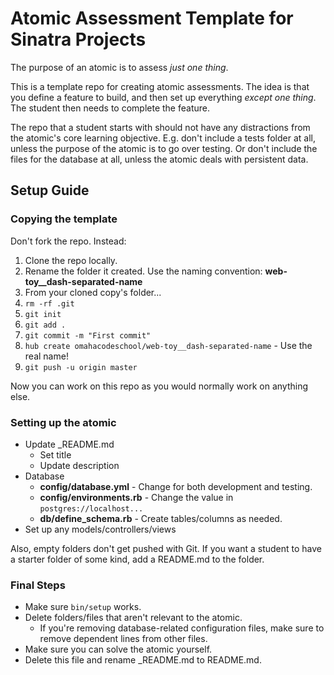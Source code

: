 # Atomic Assessment Template for Sinatra Projects

The purpose of an atomic is to assess _just one thing_.

This is a template repo for creating atomic assessments. The idea is that you define a feature to build, and then set up everything _except one thing_. The student then needs to complete the feature.

The repo that a student starts with should not have any distractions from the atomic's core learning objective. E.g. don't include a tests folder at all, unless the purpose of the atomic is to go over testing. Or don't include the files for the database at all, unless the atomic deals with persistent data.

## Setup Guide

### Copying the template

Don't fork the repo. Instead:

1. Clone the repo locally.
2. Rename the folder it created. Use the naming convention: **web-toy__dash-separated-name**
3. From your cloned copy's folder...
  1. `rm -rf .git`
  2. `git init`
  3. `git add .`
  4. `git commit -m "First commit"`
  5. `hub create omahacodeschool/web-toy__dash-separated-name`
    - Use the real name!
  6. `git push -u origin master`

Now you can work on this repo as you would normally work on anything else.

### Setting up the atomic

- Update _README.md
   - Set title
   - Update description
- Database
  - **config/database.yml** - Change for both development and testing.
  - **config/environments.rb** - Change the value in `postgres://localhost...`
  - **db/define_schema.rb** - Create tables/columns as needed.
- Set up any models/controllers/views

Also, empty folders don't get pushed with Git. If you want a student to have a starter folder of some kind, add a README.md to the folder.

### Final Steps

- Make sure `bin/setup` works.
- Delete folders/files that aren't relevant to the atomic.
  - If you're removing database-related configuration files, make sure to remove dependent lines from other files.
- Make sure you can solve the atomic yourself.
- Delete this file and rename _README.md to README.md.